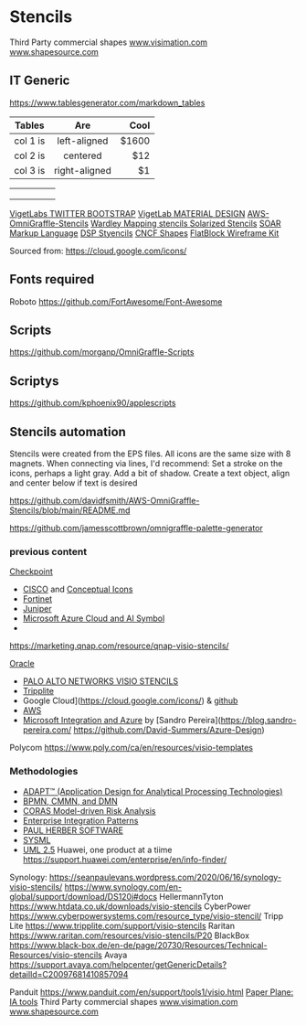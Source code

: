 # Stencils

Third Party commercial shapes
www.visimation.com
www.shapesource.com

## IT Generic

https://www.tablesgenerator.com/markdown_tables

| Tables   |      Are      |  Cool |
|----------|:-------------:|------:|
| col 1 is |  left-aligned | $1600 |
| col 2 is |    centered   |   $12 |
| col 3 is | right-aligned |    $1 |


|   |   |   |   |   |
|---|:---|---|---|---|
|   |   |   |   |   |
|   |   |   |   |   |
|   |   |   |   |   |

[VigetLabs TWITTER BOOTSTRAP](https://github.com/vigetlabs/Twitter-Bootstrap-for-Omnigraffle)
[VigetLab MATERIAL DESIGN](https://github.com/vigetlabs/Material-Design-for-Omnigraffle)
[AWS-OmniGraffle-Stencils](https://github.com/davidfsmith/AWS-OmniGraffle-Stencils)
[Wardley Mapping stencils ](https://github.com/harrylove/wardley-omnigraffle)
[Solarized Stencils](https://github.com/johnscullen/omnigraffle#solarized-stencils)
[SOAR Markup Language](https://github.com/soartech/SoarML)
[DSP Styencils](https://github.com/morganp/DSP_stencils)
[CNCF Shapes](https://github.com/stormreply/cncf-shapes)
[FlatBlock Wireframe Kit](https://github.com/cowfox/FlatBlock-Kit)


Sourced from: https://cloud.google.com/icons/

## Fonts required

Roboto
https://github.com/FortAwesome/Font-Awesome
## Scripts

https://github.com/morganp/OmniGraffle-Scripts
## Scriptys

https://github.com/kphoenix90/applescripts

## Stencils automation

Stencils were created from the EPS files.
All icons are the same size with 8 magnets.
When connecting via lines, I'd recommend:
Set a stroke on the icons, perhaps a light gray.
Add a bit of shadow.
Create a text object, align and center below if text is desired

https://github.com/davidfsmith/AWS-OmniGraffle-Stencils/blob/main/README.md

https://github.com/jamesscottbrown/omnigraffle-palette-generator



### previous content

[Checkpoint](https://supportcenter.checkpoint.com/supportcenter/portal?eventSubmit_doGoviewsolutiondetails=&solutionid=sk101866)
* [CISCO](https://www.cisco.com/c/en/us/products/visio-stencil-listing.html) and [Conceptual Icons](https://www.cisco.com/c/en/us/about/brand-center/network-topology-icons.html)
* [Fortinet](https://www.fortinet.com/resources/icon-library)
* [Juniper](https://www.juniper.net/us/en/products-services/icons-stencils/)
* [Microsoft Azure Cloud and AI Symbol]()
*
https://marketing.qnap.com/resource/qnap-visio-stencils/

[Oracle](https://docs.oracle.com/en-us/iaas/Content/General/Reference/graphicsfordiagrams.htm)
* [PALO ALTO NETWORKS VISIO STENCILS](https://knowledgebase.paloaltonetworks.com/KCSArticleDetail?id=kA10g000000CmAJCA0)
* [Tripplite](https://www.tripplite.com/support/visio-stencils)
* Google Cloud](https://cloud.google.com/icons/) & [github](https://github.com/bcerniglia/omnigraffle-stencils/tree/main/GoogleCloud)
* [AWS](https://aws.amazon.com/architecture/icons/)
* [Microsoft Integration and Azure](https://github.com/sandroasp/Microsoft-Integration-and-Azure-Stencils-Pack-for-Visio) by [Sandro Pereira](https://blog.sandro-pereira.com/
https://github.com/David-Summers/Azure-Design)

Polycom https://www.poly.com/ca/en/resources/visio-templates
### Methodologies
* [ADAPT™ (Application Design for Analytical Processing Technologies)](http://www.symcorp.com/tech_expertise_design.html)
* [BPMN, CMMN, and DMN](https://www.trisotech.com/trisotech-free-visio-templates-bpmn-cmmn-dmn/)
* [CORAS Model-driven Risk Analysis](http://coras.sourceforge.net)
* [Enterprise Integration Patterns](https://www.enterpriseintegrationpatterns.com/downloads.html)
* [PAUL HERBER SOFTWARE](https://www.paulherber.co.uk/free-visio-shapes/)
* [SYSML](http://www.softwarestencils.com/sysml/index.html)
* [UML 2.5](http://www.softwarestencils.com/uml/index.html)
Huawei, one product at a tiime https://support.huawei.com/enterprise/en/info-finder/

Synology: https://seanpaulevans.wordpress.com/2020/06/16/synology-visio-stencils/
https://www.synology.com/en-global/support/download/DS120j#docs
HellermannTyton https://www.htdata.co.uk/downloads/visio-stencils
CyberPower https://www.cyberpowersystems.com/resource_type/visio-stencil/
Tripp Lite https://www.tripplite.com/support/visio-stencils
Raritan https://www.raritan.com/resources/visio-stencils/P20
BlackBox https://www.black-box.de/en-de/page/20730/Resources/Technical-Resources/visio-stencils
Avaya https://support.avaya.com/helpcenter/getGenericDetails?detailId=C20097681410857094

Panduit https://www.panduit.com/en/support/tools1/visio.html
[Paper Plane: IA tools](http://www.paperplane.net/omnigraffle/)
Third Party commercial shapes
www.visimation.com
www.shapesource.com
